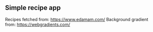 ## Simple recipe app 

Recipes fetched from: https://www.edamam.com/
Background gradient from: https://webgradients.com/